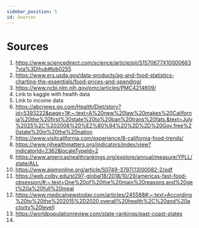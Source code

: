 ```yaml
---
sidebar_position: 5
id: Sources
---
```

# Sources


1.  https://www.sciencedirect.com/science/article/pii/S1570677X10000663?via%3Dihub#bib0255 <br />
2.  https://www.ers.usda.gov/data-products/ag-and-food-statistics-charting-the-essentials/food-prices-and-spending/ <br />
3.  https://www.ncbi.nlm.nih.gov/pmc/articles/PMC4214609/ <br />
4.  Link to kaggle with health data <br />
5.  Link to income data
6.  https://abcnews.go.com/Health/Diet/story?id=5393222&page=1#:~:text=A%20new%20law%20makes%20California%20the%20first%20state%20to%20ban%20trans%20fats.&text=July%2025%2C%202008%20%E2%80%94%20%2D%2D%20Gov,free%20state%20in%20the%20nation
7.  https://www.visitcalifornia.com/experience/8-california-food-trends/
8.  https://www.njhealthmatters.org/indicators/index/view?indicatorId=2362&localeTypeId=2
9.  https://www.americashealthrankings.org/explore/annual/measure/YPLL/state/ALL
10. https://www.ajpmonline.org/article/S0749-3797(13)00082-2/pdf
11. https://web.colby.edu/st297-global18/2018/10/29/americas-fast-food-obsession/#:~:text=One%20of%20the%20main%20reasons,and%20get%20a%20full%20meal
12. https://www.medicalnewstoday.com/articles/245588#:~:text=According%20to%20the%202015%2D2020,overall%20health%2C%20and%20activity%20level)
13. https://worldpopulationreview.com/state-rankings/east-coast-states
14. 